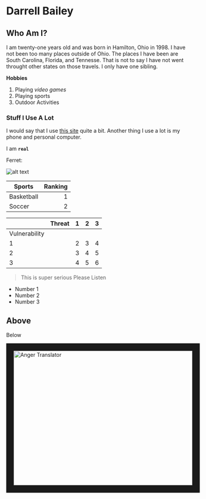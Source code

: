 # Darrell Bailey

## Who Am I?

I am twenty-one years old and was born in Hamilton, Ohio in 1998. I have not been too many places
outside of Ohio. The places I have been are South Carolina, Florida, and Tennesse. That is not to
say I have not went throught other states on those travels. I only have one sibling.

**Hobbies**

1. Playing *video games*
2. Playing sports
3. Outdoor Activities

### Stuff I Use A Lot

I would say that I use [this site](htttps://www.google.com) quite a bit. Another thing I use
a lot is my phone and personal computer. 

I am **`real`**

Ferret:

![alt text](https://thumbs-prod.si-cdn.com/eP_8Y6LucygUPZTqqwh6A8F52xk=/720x420/https://public-media.si-cdn.com/blogging/featured/crowe_bff_release_3.jpg)

|Sports|Ranking|
|------|------:|
|Basketball| 1 |
|Soccer| 2 |

|   |Threat|1|2|3|
|---|---|---|---|---|
|Vulnerability| | | | |
|1| |2|3|4|
|2| |3|4|5|
|3| |4|5|6|

>This is super serious
>Please Listen

<ul>
  <li>Number 1</li>
  <li>Number 2</li>
  <li>Number 3</li>
 </ul>
 
 Above
 ---
 Below
 
 <a href="https://www.youtube.com/watch?v=6OQAHcB72dg"><img src="http://img.youtube.com/vi/6OQAHcB72dg/0.jpg" alt="Anger Translator" width="480" height="360" border="20"/></a>
